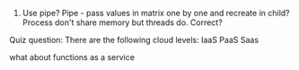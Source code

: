 1. Use pipe?
Pipe - pass values in matrix one by one and recreate in child?
Process don't share memory but threads do. Correct? 

Quiz question:
There are the following cloud levels:
IaaS
PaaS
Saas

what about functions as a service

